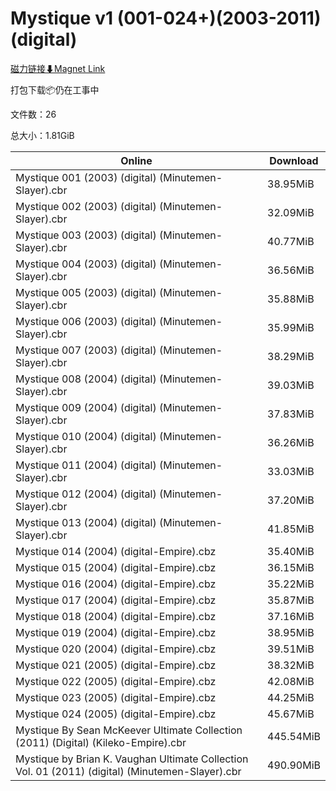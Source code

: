 # Mystique v1 (001-024+)(2003-2011)(digital)

[磁力链接⬇Magnet Link](magnet:?xt=urn:btih:e176b498ecb620fcdb7d7628abaf88db7c54087c&dn=Mystique%20v1%20%28001-024%2B%29%282003-2011%29%28digital%29)

打包下载📦仍在工事中

文件数：26

总大小：1.81GiB

Online | Download
--- | ---
Mystique 001 (2003) (digital) (Minutemen-Slayer).cbr | 38.95MiB
Mystique 002 (2003) (digital) (Minutemen-Slayer).cbr | 32.09MiB
Mystique 003 (2003) (digital) (Minutemen-Slayer).cbr | 40.77MiB
Mystique 004 (2003) (digital) (Minutemen-Slayer).cbr | 36.56MiB
Mystique 005 (2003) (digital) (Minutemen-Slayer).cbr | 35.88MiB
Mystique 006 (2003) (digital) (Minutemen-Slayer).cbr | 35.99MiB
Mystique 007 (2003) (digital) (Minutemen-Slayer).cbr | 38.29MiB
Mystique 008 (2004) (digital) (Minutemen-Slayer).cbr | 39.03MiB
Mystique 009 (2004) (digital) (Minutemen-Slayer).cbr | 37.83MiB
Mystique 010 (2004) (digital) (Minutemen-Slayer).cbr | 36.26MiB
Mystique 011 (2004) (digital) (Minutemen-Slayer).cbr | 33.03MiB
Mystique 012 (2004) (digital) (Minutemen-Slayer).cbr | 37.20MiB
Mystique 013 (2004) (digital) (Minutemen-Slayer).cbr | 41.85MiB
Mystique 014 (2004) (digital-Empire).cbz | 35.40MiB
Mystique 015 (2004) (digital-Empire).cbz | 36.15MiB
Mystique 016 (2004) (digital-Empire).cbz | 35.22MiB
Mystique 017 (2004) (digital-Empire).cbz | 35.87MiB
Mystique 018 (2004) (digital-Empire).cbz | 37.16MiB
Mystique 019 (2004) (digital-Empire).cbz | 38.95MiB
Mystique 020 (2004) (digital-Empire).cbz | 39.51MiB
Mystique 021 (2005) (digital-Empire).cbz | 38.32MiB
Mystique 022 (2005) (digital-Empire).cbz | 42.08MiB
Mystique 023 (2005) (digital-Empire).cbz | 44.25MiB
Mystique 024 (2005) (digital-Empire).cbz | 45.67MiB
Mystique By Sean McKeever Ultimate Collection (2011) (Digital) (Kileko-Empire).cbr | 445.54MiB
Mystique by Brian K. Vaughan Ultimate Collection Vol. 01 (2011) (digital) (Minutemen-Slayer).cbr | 490.90MiB